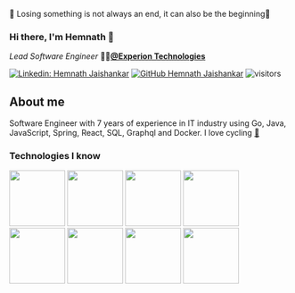 🙂 Losing something is not always an end, it can also be the beginning💪
### Hi there, I'm Hemnath 👋

_Lead Software Engineer_ 🧑‍💻<a href="https://www.experionglobal.com/" target="_blank"><b>@Experion Technologies</b></a>

[![Linkedin: Hemnath Jaishankar](https://img.shields.io/badge/-Hemnath-blue?style=flat-square&logo=Linkedin&logoColor=white&link=https://www.linkedin.com/in/hemnath-jaishankar/)](https://www.linkedin.com/in/hemnath-jaishankar)
[![GitHub Hemnath Jaishankar](https://img.shields.io/github/followers/SriHemnath?label=follow&style=social)](https://github.com/SriHemnath)
![visitors](https://visitor-badge.glitch.me/badge?page_id=SriHemnath.visitor-badge)
<!---[![Resume](https://img.shields.io/badge/Resume-Download-brightgreen)](https://drive.google.com/file/d/1hjPG_U2TKk98ouIS87MG7d6ECvVW4K69/view?usp=sharing)-->

## About me

Software Engineer with 7 years of experience in IT industry using Go, Java, JavaScript, Spring, React, SQL, Graphql and Docker.
I love cycling <a href="https://www.strava.com/athletes/83250173" target="_blank"><b>🚴</b></a>

### Technologies I know
<code><a href="https://go.dev/" target="_blank"><img height="100" src="https://www.vectorlogo.zone/logos/golang/golang-official.svg"></a></code>
<code><a href="https://spring.io/" target="_blank"><img height="100" src="https://www.vectorlogo.zone/logos/springio/springio-icon.svg"></a></code>
<code><a href="https://react.dev/" target="_blank"><img height="100" src="https://www.vectorlogo.zone/logos/reactjs/reactjs-ar21.svg"></a></code>
<code><a href="https://graphql.org/" target="_blank"><img height="100" src="https://www.vectorlogo.zone/logos/graphql/graphql-icon.svg"></a></code>
<code><a href="https://grpc.io/" target="_blank"><img height="100" src="https://www.vectorlogo.zone/logos/grpcio/grpcio-ar21.svg"></a></code>
<code><a href="https://www.docker.com/" target="\_blank"><img height="100" src="https://www.vectorlogo.zone/logos/docker/docker-icon.svg"></a></code>
<code><a href="https://kubernetes.io/" target="_blank"><img height="100" src="https://www.vectorlogo.zone/logos/kubernetes/kubernetes-icon.svg"></a></code>
<code><a href="https://cloud.google.com/" target="_blank"><img height="100" src="https://www.vectorlogo.zone/logos/google_cloud/google_cloud-icon.svg"></a></code>

[instagram]: https://www.instagram.com/hemnath_j
[facebook]: https://www.facebook.com/hemnath.jaishankar
[linkedin]: https://www.linkedin.com/in/hemnath-jaishankar
[github]: https://github.com/SriHemnath
[vscode]: https://code.visualstudio.com
[sql]: https://www.oracle.com/in/database/technologies/appdev/sqldeveloper-landing.html
[mysql]: https://www.mysql.com
[gitlab]: https://gitlab.com/HemnathJaishankar
[java]: https://www.java.com/en
[go]: https://go.dev
<!--
**SriHemnath/SriHemnath** is a ✨ _special_ ✨ repository because its `README.md` (this file) appears on your GitHub profile.

Here are some ideas to get you started:

- 🔭 I’m currently working on ...
- 🌱 I’m currently learning ...
- 👯 I’m looking to collaborate on ...
- 🤔 I’m looking for help with ...
- 💬 Ask me about ...
- 📫 How to reach me: ...
- 😄 Pronouns: ...
- ⚡ Fun fact: ...
-->
